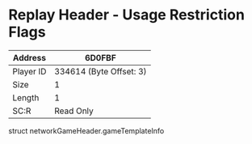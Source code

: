 #  Replay Header - Usage Restriction Flags
Address   | 6D0FBF
----------|-------------
Player ID | 334614 (Byte Offset: 3)
Size 	  | 1
Length 	  | 1
SC:R      | Read Only

struct networkGameHeader.gameTemplateInfo
